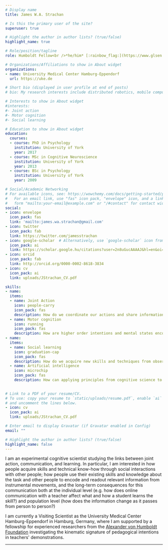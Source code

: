 ```yaml
---
# Display name
title: James W.A. Strachan

# Is this the primary user of the site?
superuser: true

# Highlight the author in author lists? (true/false)
highlight_name: true

# Role/position/tagline
role: Humboldt Fellow<br />*he/him* [:rainbow_flag:](https://www.glsen.org/sites/default/files/GLSEN%20Pronouns%20Resource.pdf "Why am I sharing my pronouns?")

# Organizations/Affiliations to show in About widget
organizations:
- name: University Medical Center Hamburg-Eppendorf
  url: https://uke.de

# Short bio (displayed in user profile at end of posts)
# bio: My research interests include distributed robotics, mobile computing and programmable matter.

# Interests to show in About widget
#interests:
#- Joint action
#- Motor cognition
#- Social learning

# Education to show in About widget
education:
  courses:
  - course: PhD in Psychology
    institution: University of York
    year: 2017
  - course: MSc in Cognitive Neuroscience
    institution: University of York
    year: 2013
  - course: BSc in Psychology
    institution: University of York
    year: 2009

# Social/Academic Networking
# For available icons, see: https://wowchemy.com/docs/getting-started/page-builder/#icons
#   For an email link, use "fas" icon pack, "envelope" icon, and a link in the
#   form "mailto:your-email@example.com" or "/#contact" for contact widget.
social:
- icon: envelope
  icon_pack: fas
  link: 'mailto:james.wa.strachan@gmail.com'
- icon: twitter
  icon_pack: fab
  link: https://twitter.com/jamesstrachan
- icon: google-scholar  # Alternatively, use `google-scholar` icon from `ai` icon pack
  icon_pack: ai
  link: https://scholar.google.hu/citations?user=2n8uGucAAAAJ&hl=en&oi=ao
- icon: orcid
  icon_pack: fab
  link: http://orcid.org/0000-0002-8618-3834
- icon: cv
  icon_pack: ai
  link: uploads/JStrachan_CV.pdf

skills:
- name: 
  items:  
  - name: Joint Action
    icon: people-carry
    icon_pack: fas
    description: How do we coordinate our actions and share information with other people to achieve a joint goal?
  - name: Motor cognition
    icon: running
    icon_pack: fas
    description: How are higher order intentions and mental states encoded and read out from movement kinematics?
- name:
  items:
  - name: Social learning
    icon: graduation-cap
    icon_pack: fas
    description: How do we acquire new skills and techniques from observation of and interaction with the people around us?
  - name: Artificial intelligence
    icon: microchip
    icon_pack: fas
    description: How can applying principles from cognitive science to AI inform our understanding of machine and human psychology?
  

# Link to a PDF of your resume/CV.
# To use: copy your resume to `static/uploads/resume.pdf`, enable `ai` icons in `params.toml`, 
# and uncomment the lines below.
- icon: cv
  icon_pack: ai
  link: uploads/JStrachan_CV.pdf

# Enter email to display Gravatar (if Gravatar enabled in Config)
email: ""

# Highlight the author in author lists? (true/false)
highlight_name: false
---
```

I am an experimental cognitive scientist studying the links between joint action, communication, and learning. In particular, I am interested in how people acquire skills and technical know-how through social interactions with other people; how people use their existing skills and knowledge about the task and other people to encode and readout relevant information from instrumental movements, and the long-term consequences for this communication both at the individual level (e.g. how does online communication with a teacher affect what and how a student learns the skill?) and population level (how does the information change as it passes from person to person?)

I am currently a Visiting Scientist as the University Medical Center Hamburg-Eppendorf in Hamburg, Germany, where I am supported by a fellowship for experienced researchers from the [Alexander von Humboldt Foundation](https://humboldt-foundation.de) investigating the kinematic signature of pedagogical intentions in teachers' demonstrations. 

---

